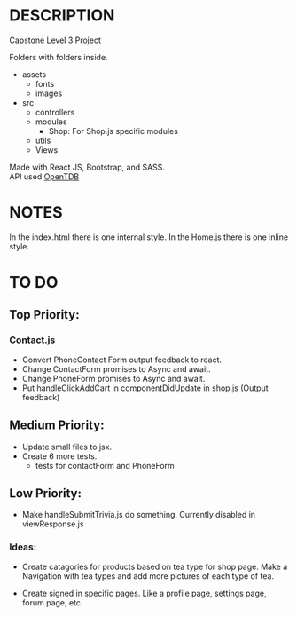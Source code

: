 # DESCRIPTION

Capstone Level 3 Project

Folders with folders inside.

- assets
  - fonts
  - images
- src
  - controllers
  - modules
    - Shop: For Shop.js specific modules
  - utils
  - Views

Made with React JS, Bootstrap, and SASS.<br>
API used [OpenTDB](https://opentdb.com/api_config.php)

# NOTES

In the index.html there is one internal style.
In the Home.js there is one inline style.

# TO DO

## Top Priority:

### Contact.js

- Convert PhoneContact Form output feedback to react.
- Change ContactForm promises to Async and await.
- Change PhoneForm promises to Async and await.
- Put handleClickAddCart in componentDidUpdate in shop.js (Output feedback)

## Medium Priority:

- Update small files to jsx.
- Create 6 more tests.
  - tests for contactForm and PhoneForm

## Low Priority:

- Make handleSubmitTrivia.js do something. Currently disabled in viewResponse.js

### Ideas:

- Create catagories for products based on tea type for shop page. Make a Navigation with tea types and add more pictures of each type of tea.

- Create signed in specific pages. Like a profile page, settings page, forum page, etc.
